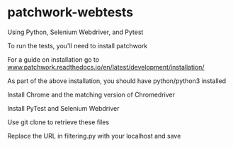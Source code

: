 # patchwork-webtests
Using Python, Selenium Webdriver, and Pytest

To run the tests, you'll need to install patchwork 

For a guide on installation go to www.patchwork.readthedocs.io/en/latest/development/installation/

As part of the above installation, you should have python/python3 installed

Install Chrome and the matching version of Chromedriver 

Install PyTest and Selenium Webdriver

Use git clone to retrieve these files

Replace the URL in filtering.py with your localhost and save

